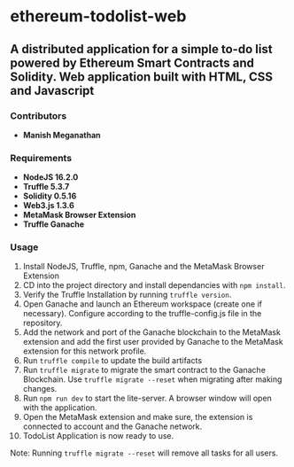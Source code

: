 # ethereum-todolist-web
## A distributed application for a simple to-do list powered by Ethereum Smart Contracts and Solidity. Web application built with HTML, CSS and Javascript

### **Contributors**
- **Manish Meganathan**

### **Requirements**
- **NodeJS 16.2.0**
- **Truffle 5.3.7**
- **Solidity 0.5.16**
- **Web3.js  1.3.6**
- **MetaMask Browser Extension**
- **Truffle Ganache**

### **Usage**
1. Install NodeJS, Truffle, npm, Ganache and the MetaMask Browser Extension
2. CD into the project directory and install dependancies with ``npm install``.
3. Verify the Truffle Installation by running ``truffle version``.
4. Open Ganache and launch an Ethereum workspace (create one if necessary). Configure according to the truffle-config.js file in the repository.
5. Add the network and port of the Ganache blockchain to the MetaMask extension and add the first user provided by Ganache to the MetaMask extension for this network profile.
6. Run ``truffle compile`` to update the build artifacts
7. Run ``truffle migrate`` to migrate the smart contract to the Ganache Blockchain. Use ``truffle migrate --reset`` when migrating after making changes.
8. Run ``npm run dev`` to start the lite-server. A browser window will open with the application.
9. Open the MetaMask extension and make sure, the extension is connected to account and the Ganache network.
10. TodoList Application is now ready to use.

Note: Running ``truffle migrate --reset`` will remove all tasks for all users.